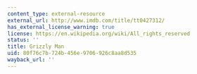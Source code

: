 ```yaml
---
content_type: external-resource
external_url: http://www.imdb.com/title/tt0427312/
has_external_license_warning: true
license: https://en.wikipedia.org/wiki/All_rights_reserved
status: ''
title: Grizzly Man
uid: 80f76c7b-724b-456e-9706-926c8aa8d535
wayback_url: ''
---
```

